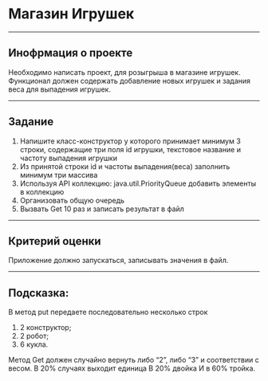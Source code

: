 # Магазин Игрушек #
***
## Инофрмация о проекте ##
Необходимо написать проект, для розыгрыша в магазине игрушек. Функционал
должен содержать добавление новых игрушек и задания веса для выпадения
игрушек.
***
## Задание ##
1. Напишите класс-конструктор у которого принимает минимум 3 строки,
   содержащие три поля id игрушки, текстовое название и частоту выпадения
   игрушки
2. Из принятой строки id и частоты выпадения(веса) заполнить минимум три
   массива
3. Используя API коллекцию: java.util.PriorityQueue добавить элементы в
   коллекцию
4.  Организовать общую очередь
5. Вызвать Get 10 раз и записать результат в
   файл
***
## Критерий оценки ##
Приложение должно запускаться, записывать значения в файл.
***
## Подсказка: ##
В метод put передаете последовательно несколько строк
1.  2 конструктор;
2.  2 робот;
3.  6 кукла.

Метод Get должен случайно вернуть либо
“2”, либо “3” и соответствии с весом.
В 20% случаях выходит единица
В 20% двойка
И в 60% тройка.
